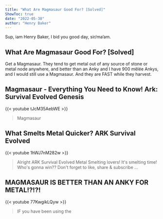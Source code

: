 ```yaml
---
title: "What Are Magmasaur Good For? [Solved]"
ShowToc: true 
date: "2022-05-30"
author: "Henry Baker" 
---
```


Sup, iam Henry Baker, I bid you good day, sir/ma’am.
## What Are Magmasaur Good For? [Solved]
Get a Magmasaur. They tend to get metal out of any source of stone or metal node anywhere, and better than an Anky
 and I have 900 mêlée Ankys, and I would still use a Magmasaur. And they are FAST while they harvest.

## Magmasaur - Everything You Need to Know! Ark: Survival Evolved Genesis
{{< youtube tJcM35AebWE >}}
>Magmasaur

## What Smelts Metal Quicker? ARK Survival Evolved
{{< youtube 1hWJ7nM282w >}}
>Alright ARK Survival Evolved Metal Smelting lovers! It's smelting time! Who's gonna win?? Don't forget to like, share & subscribe ...

## MAGMASAUR IS BETTER THAN AN ANKY FOR METAL!?!?!
{{< youtube 77KwgikLQyw >}}
>IF you have been using the 

